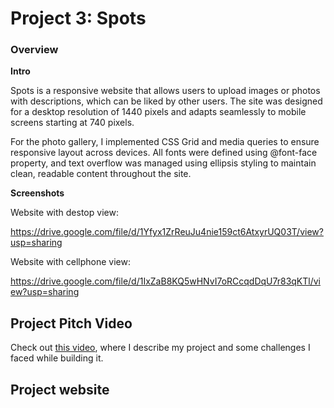 # Project 3: Spots

### Overview
  
**Intro**
  
Spots is a responsive website that allows users to upload images or photos with descriptions, which can be liked by other users. The site was designed for a desktop resolution of 1440 pixels and adapts seamlessly to mobile screens starting at 740 pixels.

For the photo gallery, I implemented CSS Grid and media queries to ensure responsive layout across devices. All fonts were defined using @font-face property, and text overflow was managed using ellipsis styling to maintain clean, readable content throughout the site.

**Screenshots**  

Website with destop view:

https://drive.google.com/file/d/1Yfyx1ZrReuJu4nie159ct6AtxyrUQ03T/view?usp=sharing

Website with cellphone view:

https://drive.google.com/file/d/1IxZaB8KQ5wHNvI7oRCcqdDqU7r83qKTl/view?usp=sharing
  
  
## Project Pitch Video

Check out [this video](https://drive.google.com/file/d/1jjY-wpCl8lLA4o09Ov2kHkuNiy4I2nDN/view?usp=sharing), where I describe my 
project and some challenges I faced while building it.

## Project website


